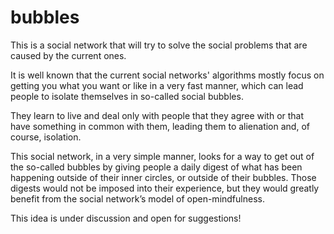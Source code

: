 # bubbles
This is a social network that will try to solve the social problems that are caused by the current ones.

It is well known that the current social networks' algorithms mostly focus on getting you what you want or like in a very fast manner, which can lead people to isolate themselves in so-called social bubbles. 

They learn to live and deal only with people that they agree with or that have something in common with them, leading them to alienation and, of course, isolation. 

This social network, in a very simple manner, looks for a way to get out of the so-called bubbles by giving people a daily digest of what has been happening outside of their inner circles, or outside of their bubbles. Those digests would not be imposed into their experience, but they would greatly benefit from the social network’s model of open-mindfulness. 

This idea is under discussion and open for suggestions! 
